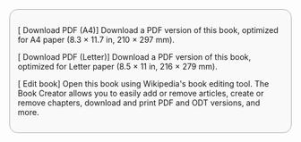 <div style="padding: 1em; background-color: #f9f9f9; border-radius: 15px; border: 1px #aaaaaa solid">

\[ Download PDF (A4)\]
Download a PDF version of this book, optimized for A4 paper (8.3 × 11.7
in, 210 × 297 mm).

<!-- -->

\[ Download PDF (Letter)\]
Download a PDF version of this book, optimized for Letter paper (8.5 ×
11 in, 216 × 279 mm).

<!-- -->

\[ Edit book\]
Open this book using Wikipedia's book editing tool. The Book Creator
allows you to easily add or remove articles, create or remove chapters,
download and print PDF and ODT versions, and more.

</div>